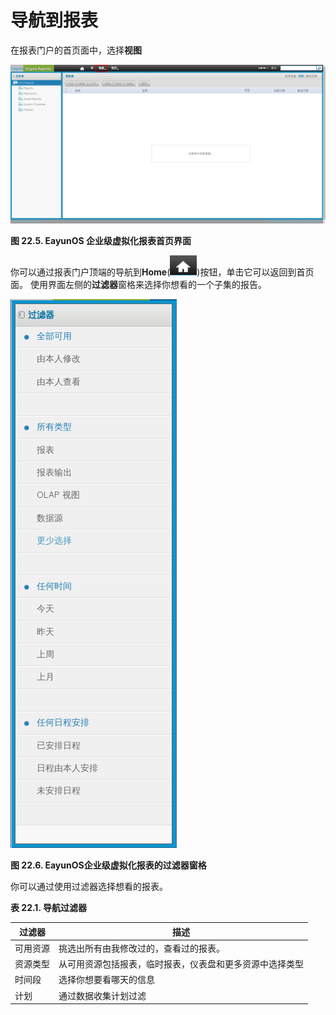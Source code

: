# 导航到报表
在报表门户的首页面中，选择**视图**

![view Reports](../images/EayunOS_viewReports.png)

**图 22.5. EayunOS 企业级虚拟化报表首页界面**

你可以通过报表门户顶端的导航到**Home**(![homePage](../images/EayunOS_Reports_Home.png))按钮，单击它可以返回到首页面。
使用界面左侧的**过滤器**窗格来选择你想看的一个子集的报告。

![Reports Folders](../images/EayunOS_Reports_Filters.png)

**图 22.6. EayunOS企业级虚拟化报表的过滤器窗格**

你可以通过使用过滤器选择想看的报表。

**表 22.1. 导航过滤器**


| 过滤器 | 描述 |
| -- | -- |
| 可用资源 | 挑选出所有由我修改过的，查看过的报表。 |
| 资源类型 | 从可用资源包括报表，临时报表，仪表盘和更多资源中选择类型 |
| 时间段 | 选择你想要看哪天的信息 |
| 计划 | 通过数据收集计划过滤 |

